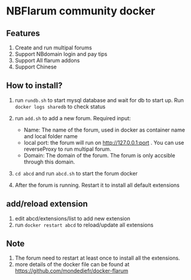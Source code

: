 # NBFlarum community docker

## Features

1. Create and run multipal forums
2. Support NBdomain login and pay tips
3. Support All flarum addons
4. Support Chinese


## How to install?

1. run `rundb.sh` to start mysql database and wait for db to start up. Run `docker logs sharedb` to check status
2. run `add.sh` to add a new forum. Required input:
	- Name: The name of the forum, used in docker as container name and local folder name
	- local port: the forum will run on http://127.0.0.1:port . You can use reverseProxy to run multipal forum.
	- Domain: The domain of the forum. The forum is only accsible through this domain.

3. `cd abcd` and run `abcd.sh` to start the forum docker
4. After the forum is running. Restart it to install all default extensions

## add/reload extension

1. edit abcd/extensions/list to add new extension
2. run `docker restart abcd` to reload/update all extensions

## Note

1. The forum need to restart at least once to install all the extensions.
2. more details of the docker file can be found at https://github.com/mondediefr/docker-flarum
